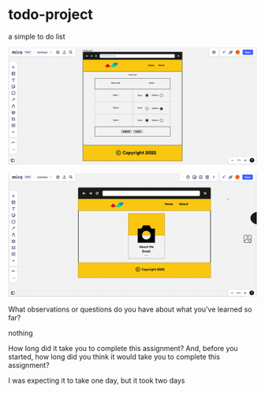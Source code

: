 # todo-project
 a simple to do list

![index](./INDEXPNG.PNG)

![about](./About.PNG)

What observations or questions do you have about what you’ve learned so far? 

nothing

How long did it take you to complete this assignment? And, before you started, how long did you think it would take you to complete this assignment? 

I was expecting it to take one day, but it took two days
